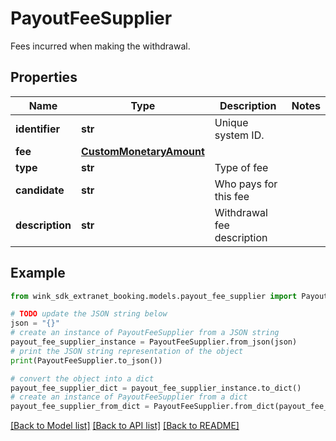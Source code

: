 # PayoutFeeSupplier

Fees incurred when making the withdrawal.

## Properties

Name | Type | Description | Notes
------------ | ------------- | ------------- | -------------
**identifier** | **str** | Unique system ID. | 
**fee** | [**CustomMonetaryAmount**](CustomMonetaryAmount.md) |  | 
**type** | **str** | Type of fee | 
**candidate** | **str** | Who pays for this fee | 
**description** | **str** | Withdrawal fee description | 

## Example

```python
from wink_sdk_extranet_booking.models.payout_fee_supplier import PayoutFeeSupplier

# TODO update the JSON string below
json = "{}"
# create an instance of PayoutFeeSupplier from a JSON string
payout_fee_supplier_instance = PayoutFeeSupplier.from_json(json)
# print the JSON string representation of the object
print(PayoutFeeSupplier.to_json())

# convert the object into a dict
payout_fee_supplier_dict = payout_fee_supplier_instance.to_dict()
# create an instance of PayoutFeeSupplier from a dict
payout_fee_supplier_from_dict = PayoutFeeSupplier.from_dict(payout_fee_supplier_dict)
```
[[Back to Model list]](../README.md#documentation-for-models) [[Back to API list]](../README.md#documentation-for-api-endpoints) [[Back to README]](../README.md)


